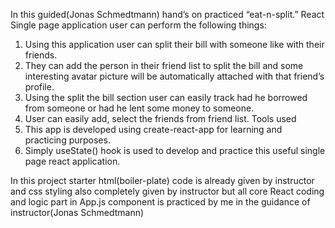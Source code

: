 In this guided(Jonas Schmedtmann) hand’s on practiced “eat-n-split.” React Single page application user can perform the following things:
1.	Using this application user can split their bill with someone like with their friends.
2.	They can add the person in their friend list to split the bill and some interesting avatar picture will be automatically attached with that friend’s profile.
3.	Using the split the bill section user can easily track had he borrowed from someone or had he lent some money to someone.
4.	User can easily add, select the friends from friend list.
Tools used
1.	This app is developed using create-react-app for learning and practicing purposes.
2.	Simply useState() hook is used to develop and practice this useful single page react application.

In this project starter html(boiler-plate) code is already given by instructor and css styling also completely given by instructor but all core React coding and logic part in App.js component is practiced by me in the guidance of instructor(Jonas Schmedtmann)

